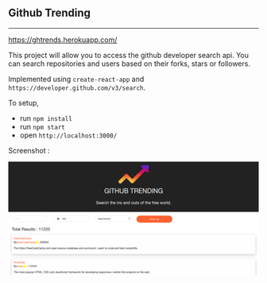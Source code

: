 ## Github Trending
_____
https://ghtrends.herokuapp.com/

This project will allow you to access the github developer search api.
You can search repositories and users based on their forks, stars or followers.

Implemented using `create-react-app` and `https://developer.github.com/v3/search`.

To setup,
- run `npm install`
- run `npm start`
- open `http://localhost:3000/`

Screenshot :

![alt text](./public/screenshot.png)

